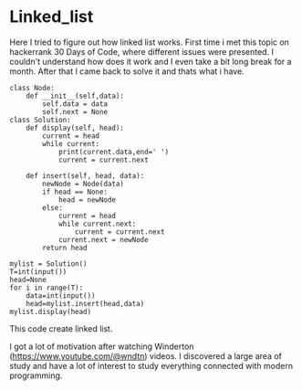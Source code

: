 # Linked_list

Here I tried to figure out how linked list works. First time i met this topic on hackerrank 30 Days of Code, where different issues were presented. I couldn't understand how does it work and I even take a bit long break for a month. After that I came back to solve it and thats what i have.  

    class Node:
        def __init__(self,data):
            self.data = data
            self.next = None 
    class Solution: 
        def display(self, head):
            current = head
            while current:
                print(current.data,end=' ')
                current = current.next

        def insert(self, head, data): 
            newNode = Node(data)
            if head == None:
                head = newNode
            else:
                current = head
                while current.next:
                    current = current.next
                current.next = newNode
            return head

    mylist = Solution()
    T=int(input())
    head=None
    for i in range(T):
        data=int(input())
        head=mylist.insert(head,data)    
    mylist.display(head)
    
This code create linked list.
  
I got a lot of motivation after watching Winderton (https://www.youtube.com/@wndtn) videos. I discovered a large area of study and have a lot of interest to study everything connected with modern programming.
